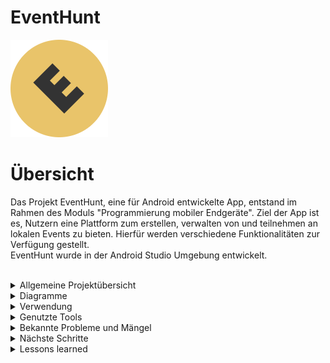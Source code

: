 # EventHunt

![alt text](app/src/main/res/drawable/logo.png)

# Übersicht

Das Projekt EventHunt, eine für Android entwickelte App, entstand im Rahmen des Moduls "Programmierung mobiler Endgeräte".
Ziel der App ist es, Nutzern eine Plattform zum erstellen, verwalten von und teilnehmen an lokalen Events zu bieten.
Hierfür werden verschiedene Funktionalitäten zur Verfügung gestellt. <br>EventHunt wurde in der Android Studio Umgebung entwickelt.

<br>

<details>
<summary> Allgemeine Projektübersicht </summary>
<br>

## Projektteam

*  **Jonas Weigelt** - [Profil](https://github.com/noergel1)
*  **Amine Semlali** - [Profil](https://github.com/AmineSemlali)
*  **Sarah Al Khodari** - [Profil](https://github.com/SarahElk1)

## Funktionalitäten

Der Nutzer kann
- sich registrieren sowie ein- und ausloggen
- Events erstellen und bearbeiten
- Events beitreten
- sich alle Events anschauen und nach einer Liste von Optionen filtern
- eine Auflistung der beigetretenen und eigenen Events ausgeben lassen
- rudimentäre Settings verändern (kein realer usecase momentan)
- notifications erhalten (z.B. bei geänderten Eventdaten) und diese löschen
- das eigene Profil bearbeiten
</details>

<details><summary> Diagramme </summary><blockquote>

<details><summary> Aktivitätsdiagramme </summary><blockquote>

<details><summary> Registration und Login </summary>
  
![alt text](Files/Diagramme/activity_diagram/registration_login_activitydiagramm.png)
</details>
<details><summary> Logout </summary>
  
![alt text](Files/Diagramme/activity_diagram/logout_activitydiagram.png)
</details>
  
<details><summary> Filter Events </summary>
  
![alt text](Files/Diagramme/activity_diagram/filter_event_activitydiagram.png)
</details>
<details><summary> Create Event </summary>
  
![alt text](Files/Diagramme/activity_diagram/create_event_activitydiagram.png)
</details>
  
<details><summary> Edit Event </summary>
  
![alt text](Files/Diagramme/activity_diagram/edit_event_activitydiagram.png)
</details>
<details><summary> Show Event Details </summary>
  
![alt text](Files/Diagramme/activity_diagram/show_details_activitydiagram.png)
</details>
  
<details><summary> Show and Edit Profile </summary>
  
![alt text](Files/Diagramme/activity_diagram/profile_activity_diagram.png)
</details>
<details><summary> Owned/Joined Events Summary </summary>
  
![alt text](Files/Diagramme/activity_diagram/owned_joined_activity_diagram.png)
</details>
  
  <details><summary> Show and Delete Notifications </summary>
  
![alt text](Files/Diagramme/activity_diagram/notification_activity_diagram.png)
</details>
<details><summary> Change Settings </summary>
  
![alt text](Files/Diagramme/activity_diagram/change_settings_activity_diagram.png)
</details>

</blockquote></details>

<details><summary> Use-Case Diagramme </summary><blockquote>

  <details><summary> Registration und Login </summary>
  
![alt text](Files/Diagramme/use_cases/signup_login_usecase.png)
</details>
<details><summary> Event Management </summary>
  
![alt text](Files/Diagramme/use_cases/event_management_usecase.png)
</details>
    <details><summary> Profil Management </summary>
  
![alt text](Files/Diagramme/use_cases/profile_management_usecase.png)
</details>
<details><summary> Erstellen und Bearbeiten von Events </summary>
  
![alt text](Files/Diagramme/use_cases/edit_create_event_filter_usecase.png)
</details>
      <details><summary> Settings und Notifications </summary>
  
![alt text](Files/Diagramme/use_cases/settings_and_notifications_usecase.png)
</details>
</blockquote></details>

</blockquote></details>

<details>
<summary> Verwendung </summary>
<br>

  Um EventHunt lokal auszuführen, clonen sie sich das Repository wie gewohnt, und öffnen das Projekt in Android Studio.
  Für die bestmögliche Performance empfehlen wir einen Emulator mit Android API Level 30. Google Play ist zwingend Notwendig.
  Außerdem sollten sie bei einem neu erstellten Image Google Maps mindestens einmal starten, da es sonst zu Fehlern kommen kann.
    <br>
  ### BITTE BEACHTEN
  
  Eventuell ist die Verwendung von Standort-Funktionalitäten nicht möglich. Sollte dies der Fall sein, müssen sie den Google API-Key ändern.
  Hierfür muss ein eigener Key vom Nutzer erstellt werden. <br> 
  Wie dies geht finden sie [hier](https://developers.google.com/maps/documentation/javascript/get-api-key).
  
      Folgende APIs müssen aktiviert sein:
      [Geolocation API](https://console.cloud.google.com/apis/library/geolocation.googleapis.com)
      [Google Maps SDK for Android](https://console.cloud.google.com/apis/library/maps-android-backend.googleapis.com)
      [Places API](https://console.cloud.google.com/apis/library/places-backend.googleapis.com)
      [Geocoding API](https://console.cloud.google.com/apis/library/geocoding-backend.googleapis.com)
  
  Sobald sie den passenden Key erstellt haben, müssen sie die in
      app/src/main/res/values/strings.xml
  gespeicherte Variable "api_key" mit ihrem Schlüssel ersetzen <br> <br>
            ```<string name="api_key">{  YOUR KEY  }</string>```
  
</details>

<details>
<summary> Genutzte Tools </summary>
<br>

Datenbank: <br>
- Firebase Firestore (Hauptdatenbank mit allen Referenzen)
- FirebaseAuth (Registrierung und An-/Abmeldung der Nutzer)
- Firebase Storage (Upload von Bildern -> Profil- und Eventfoto)

Andere:<br>
- Picasso (Laden und Anzeigen von Bildern)
- [Leku](https://github.com/AdevintaSpain/Leku) (Locationpicker)
- verschiedene Google APIs, vorrangig Geoloc und Places (Ortsnamen aus Koordinaten, bestimmung der Distanz zu einem Event)

Grafiken:
  - JustInMind (Wireframes)
  - LucidChart (Diagramme)
  - Powerpoint (Präsentationen)
  
  Kommunikation:
  - Discord
  - WhatsApp
  
</details>

<details>
<summary> Bekannte Probleme und Mängel </summary>
  <br>
  
  - die Performance ist (zumindest auf Emulatoren mit API 31 und höher) nicht optimal. Selbst bei passender API Version kann es zu Problemen kommen. <br>
  - es ist kein Funktionierender Landscapemode für die Fragmente implementiert. Einen Entwurf für diese kann man im dazugehörigen Branch finden.
  - ViewModels speichern Formulardaten nicht
  - einige kleinere Funktionen sind nicht implementiert.
    - Events können nicht gelöscht werden (bitte sehen sie sich das Layout des EditEvent Fragments an, aus uns unbekannten Gründen verändert sich das Layout nicht mehr -> Button erscheint nicht, Schrift des unteren Buttons unverändert)
    - Settings haben noch keine echte Verwendung. Man kann über diese bestimmen, welche Daten andere Nutzer sehen können. Allerdings gibts es keine Teilnehmerliste o.Ä. um diese zu betrachten.
    - wie oben beschrieben funktioniert der API-Key nur beim Ersteller des Keys. Woran dies liegt wissen wir nicht. Das Problem besteht erst seit kurzem.
</details>

<details>
<summary> Nächste Schritte </summary>
<br>
  
  - Beseitigen der Bugs und erstellen Funktionaler Landscapes mit Speichern der Formulardaten (Siehe Abschnitt Bekannte Probleme und Mängel)
  - Implementieren eines Chats innerhalb der Events. Ansonsten ist eine Koordination des Events schwierig.
  - Weitere Komfortfunktionen wie z.B. Events mit Passwörtern versehen.
</details>

<details>
<summary> Lessons learned </summary>
<br>
  Wir haben sehr motiviert angefangen, und schnell die meisten von uns geplanten Funktionen implementiert. Durch die Prüfungsphase und Unzufriedenheiten mit der Gruppendynamik haben wir aber unser Tempo gegen Ende verloren. Leider ist EventHunt dadurch zum Zeitpunkt der Abgabe nicht so ausgereift, wie wir es uns wünschen würden. <br>
  Gelernt haben wir, dass Kommunikation (im Team und mit der Lehrkraft) das wahrscheinlich wichtigste ist, um ein Projekt erfolgreich zum Abschluss zu bringen.<br>
  Alles in allem hatten wir dennoch viel Spaß während der Entwicklung des Projekts und sind zufrieden mit der von uns erbrachten Leistung.
</details>
